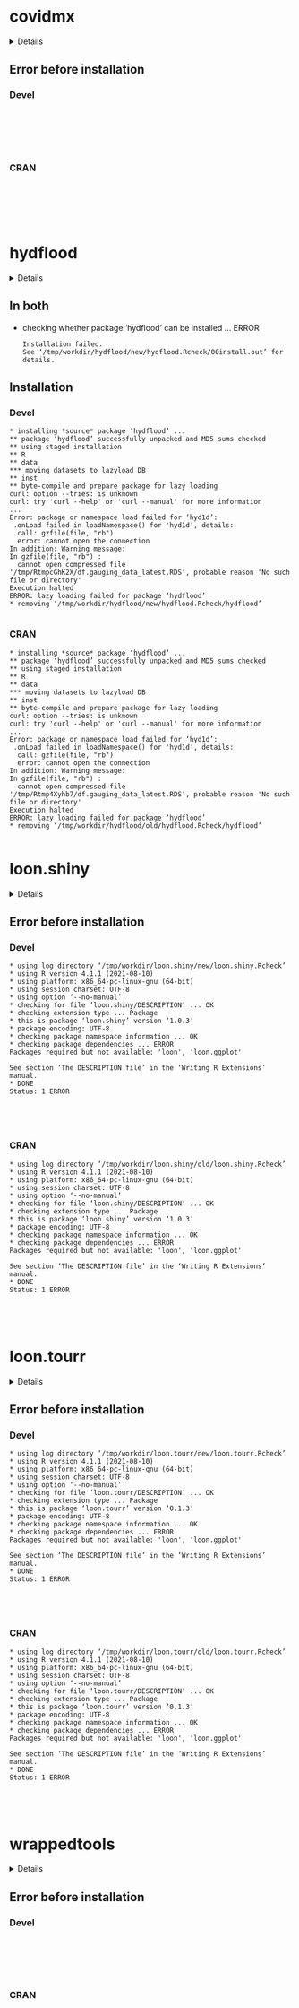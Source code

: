 # covidmx

<details>

* Version: NA
* GitHub: NA
* Source code: https://github.com/cran/covidmx
* Number of recursive dependencies: 164

Run `revdepcheck::cloud_details(, "covidmx")` for more info

</details>

## Error before installation

### Devel

```






```
### CRAN

```






```
# hydflood

<details>

* Version: 0.5.2
* GitHub: https://github.com/bafg-bund/hydflood
* Source code: https://github.com/cran/hydflood
* Date/Publication: 2023-01-17 17:20:04 UTC
* Number of recursive dependencies: 189

Run `revdepcheck::cloud_details(, "hydflood")` for more info

</details>

## In both

*   checking whether package ‘hydflood’ can be installed ... ERROR
    ```
    Installation failed.
    See ‘/tmp/workdir/hydflood/new/hydflood.Rcheck/00install.out’ for details.
    ```

## Installation

### Devel

```
* installing *source* package ‘hydflood’ ...
** package ‘hydflood’ successfully unpacked and MD5 sums checked
** using staged installation
** R
** data
*** moving datasets to lazyload DB
** inst
** byte-compile and prepare package for lazy loading
curl: option --tries: is unknown
curl: try 'curl --help' or 'curl --manual' for more information
...
Error: package or namespace load failed for ‘hyd1d’:
 .onLoad failed in loadNamespace() for 'hyd1d', details:
  call: gzfile(file, "rb")
  error: cannot open the connection
In addition: Warning message:
In gzfile(file, "rb") :
  cannot open compressed file '/tmp/RtmpcGhK2X/df.gauging_data_latest.RDS', probable reason 'No such file or directory'
Execution halted
ERROR: lazy loading failed for package ‘hydflood’
* removing ‘/tmp/workdir/hydflood/new/hydflood.Rcheck/hydflood’


```
### CRAN

```
* installing *source* package ‘hydflood’ ...
** package ‘hydflood’ successfully unpacked and MD5 sums checked
** using staged installation
** R
** data
*** moving datasets to lazyload DB
** inst
** byte-compile and prepare package for lazy loading
curl: option --tries: is unknown
curl: try 'curl --help' or 'curl --manual' for more information
...
Error: package or namespace load failed for ‘hyd1d’:
 .onLoad failed in loadNamespace() for 'hyd1d', details:
  call: gzfile(file, "rb")
  error: cannot open the connection
In addition: Warning message:
In gzfile(file, "rb") :
  cannot open compressed file '/tmp/Rtmp4Xyhb7/df.gauging_data_latest.RDS', probable reason 'No such file or directory'
Execution halted
ERROR: lazy loading failed for package ‘hydflood’
* removing ‘/tmp/workdir/hydflood/old/hydflood.Rcheck/hydflood’


```
# loon.shiny

<details>

* Version: 1.0.3
* GitHub: NA
* Source code: https://github.com/cran/loon.shiny
* Date/Publication: 2022-10-08 15:30:02 UTC
* Number of recursive dependencies: 133

Run `revdepcheck::cloud_details(, "loon.shiny")` for more info

</details>

## Error before installation

### Devel

```
* using log directory ‘/tmp/workdir/loon.shiny/new/loon.shiny.Rcheck’
* using R version 4.1.1 (2021-08-10)
* using platform: x86_64-pc-linux-gnu (64-bit)
* using session charset: UTF-8
* using option ‘--no-manual’
* checking for file ‘loon.shiny/DESCRIPTION’ ... OK
* checking extension type ... Package
* this is package ‘loon.shiny’ version ‘1.0.3’
* package encoding: UTF-8
* checking package namespace information ... OK
* checking package dependencies ... ERROR
Packages required but not available: 'loon', 'loon.ggplot'

See section ‘The DESCRIPTION file’ in the ‘Writing R Extensions’
manual.
* DONE
Status: 1 ERROR





```
### CRAN

```
* using log directory ‘/tmp/workdir/loon.shiny/old/loon.shiny.Rcheck’
* using R version 4.1.1 (2021-08-10)
* using platform: x86_64-pc-linux-gnu (64-bit)
* using session charset: UTF-8
* using option ‘--no-manual’
* checking for file ‘loon.shiny/DESCRIPTION’ ... OK
* checking extension type ... Package
* this is package ‘loon.shiny’ version ‘1.0.3’
* package encoding: UTF-8
* checking package namespace information ... OK
* checking package dependencies ... ERROR
Packages required but not available: 'loon', 'loon.ggplot'

See section ‘The DESCRIPTION file’ in the ‘Writing R Extensions’
manual.
* DONE
Status: 1 ERROR





```
# loon.tourr

<details>

* Version: 0.1.3
* GitHub: https://github.com/z267xu/loon.tourr
* Source code: https://github.com/cran/loon.tourr
* Date/Publication: 2021-10-27 14:10:05 UTC
* Number of recursive dependencies: 123

Run `revdepcheck::cloud_details(, "loon.tourr")` for more info

</details>

## Error before installation

### Devel

```
* using log directory ‘/tmp/workdir/loon.tourr/new/loon.tourr.Rcheck’
* using R version 4.1.1 (2021-08-10)
* using platform: x86_64-pc-linux-gnu (64-bit)
* using session charset: UTF-8
* using option ‘--no-manual’
* checking for file ‘loon.tourr/DESCRIPTION’ ... OK
* checking extension type ... Package
* this is package ‘loon.tourr’ version ‘0.1.3’
* package encoding: UTF-8
* checking package namespace information ... OK
* checking package dependencies ... ERROR
Packages required but not available: 'loon', 'loon.ggplot'

See section ‘The DESCRIPTION file’ in the ‘Writing R Extensions’
manual.
* DONE
Status: 1 ERROR





```
### CRAN

```
* using log directory ‘/tmp/workdir/loon.tourr/old/loon.tourr.Rcheck’
* using R version 4.1.1 (2021-08-10)
* using platform: x86_64-pc-linux-gnu (64-bit)
* using session charset: UTF-8
* using option ‘--no-manual’
* checking for file ‘loon.tourr/DESCRIPTION’ ... OK
* checking extension type ... Package
* this is package ‘loon.tourr’ version ‘0.1.3’
* package encoding: UTF-8
* checking package namespace information ... OK
* checking package dependencies ... ERROR
Packages required but not available: 'loon', 'loon.ggplot'

See section ‘The DESCRIPTION file’ in the ‘Writing R Extensions’
manual.
* DONE
Status: 1 ERROR





```
# wrappedtools

<details>

* Version: NA
* GitHub: NA
* Source code: https://github.com/cran/wrappedtools
* Number of recursive dependencies: 127

Run `revdepcheck::cloud_details(, "wrappedtools")` for more info

</details>

## Error before installation

### Devel

```






```
### CRAN

```






```
